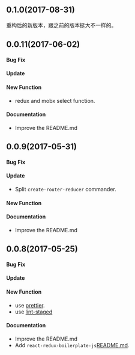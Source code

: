## 0.1.0(2017-08-31)

重构后的新版本，跟之前的版本挺大不一样的。

## 0.0.11(2017-06-02)

#### Bug Fix

#### Update

#### New Function

- redux and mobx select function.

#### Documentation

- Improve the README.md

## 0.0.9(2017-05-31)

#### Bug Fix

#### Update

- Split `create-router-reducer` commander.

#### New Function

#### Documentation

- Improve the README.md

## 0.0.8(2017-05-25)

#### Bug Fix

#### Update

####  New Function

- use [prettier](https://github.com/prettier/prettier).
- use [lint-staged](https://github.com/okonet/lint-staged)

####  Documentation

- Improve the README.md
- Add `react-redux-boilerplate-js`[README.md](https://github.com/dog-days/create-react-boilerplate-app/tree/master/packages/react-redux-boilerplate-js).

​
